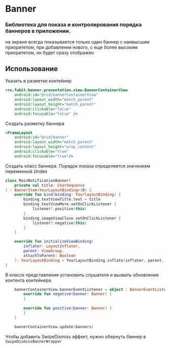 # Banner

### Библиотека для показа и контролирования порядка баннеров в приложении.

на экране всегда показывается только один баннер с наивысшим приоритетом, при добавлении нового, с еще более высоким приоритетом, он будет сразу отображен

## Использование
Указать в разметке контейнер
```xml
<ru.fabit.banner.presentation.view.BannerContainerView
    android:id="@+id/bannerContainerView"
    android:layout_width="match_parent"
    android:layout_height="match_parent"
    android:clickable="false"
    android:focusable="false" />
```
Создать разметку баннера
```xml
<FrameLayout
    android:id="@+id/banner"
    android:layout_width="match_parent"
    android:layout_height="wrap_content"
    android:clickable="true"
    android:focusable="true"/>
```
Создать класс баннера. Порядок показа определяется значением переменной zIndex
```kotlin
class MainNotificationBanner(
    private val title: CharSequence
) : BannerItem<YourLayoutBinding>(0) {
    override fun bind(binding: YourlayoutBinding) {
        binding.textViewTitle.text = title
        binding.textViewMore.setOnClickListener {
            listener?.positive(this)
        }
        binding.imageViewClose.setOnClickListener {
            listener?.negative(this)
        }
    }

    override fun initializeViewBinding(
        inflater: LayoutInflater,
        parent: ViewGroup,
        attachToParent: Boolean
    ): YourLayoutBinding = YourLayoutBinding.inflate(inflater, parent, attachToParent)
}
```
В классе представления установить слушателя и вызвать обновление контента контейнера
```kotlin
    bannerContainerView.bannerEventListener = object : BannerEventListener {
        override fun negative(banner: Banner) {
        }
    
        override fun positive(banner: Banner) {
        }
    }

    bannerContainerView.update(banners)
```
Чтобы добавить SwipeDismiss эффект, нужно обернуть баннер в `SwipeDismissBannerWrapper`